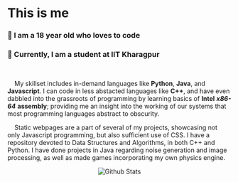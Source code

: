 # This is me

### :wave: I am a 18 year old who loves to code  
### :bust_in_silhouette: Currently, I am a student at IIT Kharagpur
<br>

&nbsp;&nbsp;&nbsp;&nbsp;My skillset includes in-demand languages like **Python**, **Java**, and **Javascript**. I can code in less abstacted languages like **C++**, and have even dabbled into the grassroots of programming by learning basics of **Intel** ***x86-64*** **assembly**; providing me an insight into the working of our systems that most programming languages abstract to obscurity. 

&nbsp;&nbsp;&nbsp;&nbsp;Static webpages are a part of several of my projects, showcasing not only Javascript programming, but also sufficient use of CSS. I have a repository devoted to Data Structures and Algorithms, in both C++ and Python. I have done projects in Java regarding noise generation and image processing, as well as made games incorporating my own physics engine.
<br>

<p align="center"> <img src="https://streak-stats.demolab.com?user=Alph3ga&theme=prussian&border_radius=5" alt="Github Stats" />

<!---
Alph3ga/Alph3ga is a ✨ special ✨ repository because its `README.md` (this file) appears on your GitHub profile.
You can click the Preview link to take a look at your changes.
--->

